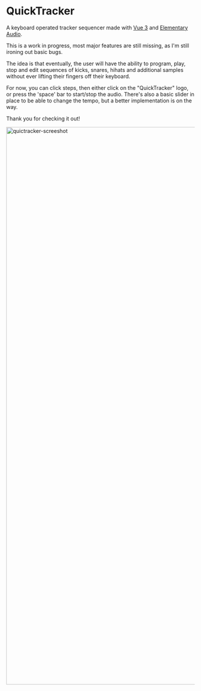 # QuickTracker
A keyboard operated tracker sequencer made with [Vue 3](https://vuejs.org/) and [Elementary Audio](https://www.elementary.audio/).

This is a work in progress, most major features are still missing, as I'm still ironing out basic bugs.

The idea is that eventually, the user will have the ability to program, play, stop and edit sequences of kicks, snares, hihats and additional samples without ever lifting their fingers off their keyboard.

For now, you can click steps, then either click on the "QuickTracker" logo, or press the 'space' bar to start/stop the audio.
There's also a basic slider in place to be able to change the tempo, but a better implementation is on the way.

Thank you for checking it out!

<img width="1490" alt="quictracker-screeshot" src="https://user-images.githubusercontent.com/73052877/167270384-802d007f-f146-48c4-9904-9a1c7f3019de.png">
